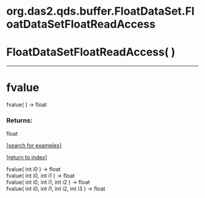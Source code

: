 # org.das2.qds.buffer.FloatDataSet.FloatDataSetFloatReadAccess



# FloatDataSetFloatReadAccess( )


***
<a name="fvalue"></a>
# fvalue
fvalue(  ) &rarr; float



### Returns:
float


<a href="https://github.com/autoplot/dev/search?q=fvalue&unscoped_q=fvalue">[search for examples]</a>

<a href="https://github.com/autoplot/documentation/blob/master/javadoc/index-all.md">[return to index]</a>

fvalue( int i0 ) &rarr; float<br>
fvalue( int i0, int i1 ) &rarr; float<br>
fvalue( int i0, int i1, int i2 ) &rarr; float<br>
fvalue( int i0, int i1, int i2, int i3 ) &rarr; float<br>

